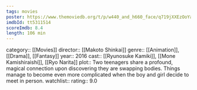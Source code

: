 ```yaml
---
tags: movies
poster: https://www.themoviedb.org/t/p/w440_and_h660_face/q719jXXEzOoYaps6babgKnONONX.jpg
imdbId: tt5311514
scoreImdb: 8.4
length: 106 min
---
```


category:: [[Movies]]
director:: [[Makoto Shinkai]]
genre:: [[Animation]], [[Drama]], [[Fantasy]]
year:: 2016
cast:: [[Ryunosuke Kamiki]], [[Mone Kamishiraishi]], [[Ryo Narita]]
plot:: Two teenagers share a profound, magical connection upon discovering they are swapping bodies. Things manage to become even more complicated when the boy and girl decide to meet in person.
watchlist:: 
rating:: 9.0
